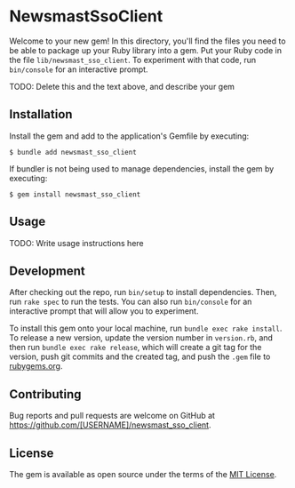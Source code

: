 # NewsmastSsoClient

Welcome to your new gem! In this directory, you'll find the files you need to be able to package up your Ruby library into a gem. Put your Ruby code in the file `lib/newsmast_sso_client`. To experiment with that code, run `bin/console` for an interactive prompt.

TODO: Delete this and the text above, and describe your gem

## Installation

Install the gem and add to the application's Gemfile by executing:

    $ bundle add newsmast_sso_client

If bundler is not being used to manage dependencies, install the gem by executing:

    $ gem install newsmast_sso_client

## Usage

TODO: Write usage instructions here

## Development

After checking out the repo, run `bin/setup` to install dependencies. Then, run `rake spec` to run the tests. You can also run `bin/console` for an interactive prompt that will allow you to experiment.

To install this gem onto your local machine, run `bundle exec rake install`. To release a new version, update the version number in `version.rb`, and then run `bundle exec rake release`, which will create a git tag for the version, push git commits and the created tag, and push the `.gem` file to [rubygems.org](https://rubygems.org).

## Contributing

Bug reports and pull requests are welcome on GitHub at https://github.com/[USERNAME]/newsmast_sso_client.

## License

The gem is available as open source under the terms of the [MIT License](https://opensource.org/licenses/MIT).
